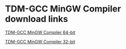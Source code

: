 # TDM-GCC MinGW Compiler download links
[TDM-GCC MinGW Compiler 64-bit](https://sourceforge.net/projects/tdm-gcc/files/TDM-GCC%20Installer/tdm64-gcc-5.1.0-2.exe/download)

[TDM-GCC MinGW Compiler 32-bit](https://sourceforge.net/projects/tdm-gcc/files/TDM-GCC%20Installer/tdm-gcc-5.1.0-3.exe/download)
